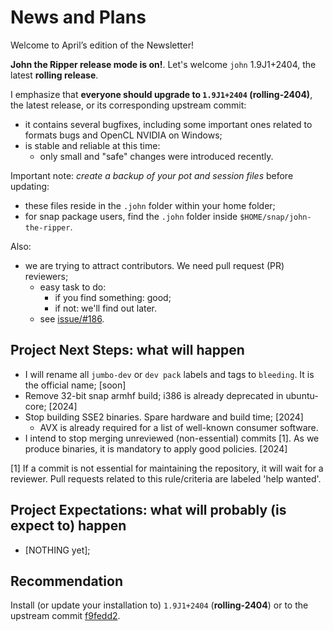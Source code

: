 # News and Plans

Welcome to April’s edition of the Newsletter!

**John the Ripper release mode is on!**. Let's welcome `john` 1.9J1+2404, the latest **rolling release**.

I emphasize that **everyone should upgrade to `1.9J1+2404` (rolling-2404)**, the latest release, or its corresponding upstream commit:
- it contains several bugfixes, including some important ones related to formats bugs and OpenCL NVIDIA on Windows;
- is stable and reliable at this time:
  - only small and "safe" changes were introduced recently.

Important note: _create a backup of your pot and session files_ before updating:
- these files reside in the `.john` folder within your home folder;
- for snap package users, find the `.john` folder inside `$HOME/snap/john-the-ripper`.

Also:
- we are trying to attract contributors. We need pull request (PR) reviewers;
  - easy task to do:
    - if you find something: good;
    - if not: we'll find out later.
  - see [issue/#186](https://github.com/openwall/john-packages/issues/186).

## Project Next Steps: what will happen

* I will rename all `jumbo-dev` or `dev pack` labels and tags to `bleeding`. It is the official name; [soon]
* Remove 32-bit snap armhf build; i386 is already deprecated in ubuntu-core; [2024]
* Stop building SSE2 binaries. Spare hardware and build time; [2024]
  * AVX is already required for a list of well-known consumer software.
* I intend to stop merging unreviewed (non-essential) commits [1]. As we produce binaries,
  it is mandatory to apply good policies. [2024]

[1] If a commit is not essential for maintaining the repository, it will wait for a reviewer.
    Pull requests related to this rule/criteria are labeled 'help wanted'.

## Project Expectations: what will probably (is expect to) happen

* [NOTHING yet];

## Recommendation

Install (or update your installation to) `1.9J1+2404` (**rolling-2404**) or to the upstream commit
[f9fedd2](https://github.com/openwall/john/commit/f9fedd238b0b1d69181c1fef033b85c787e96e57).
